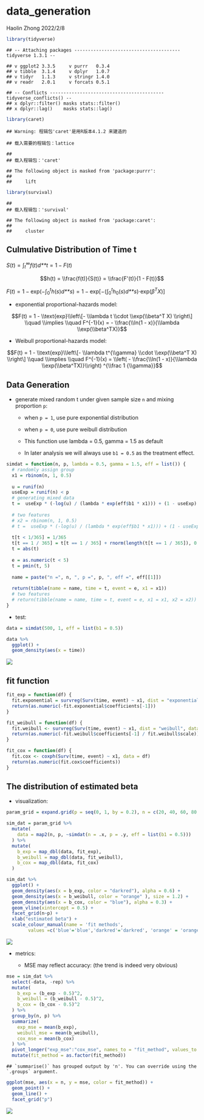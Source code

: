 data_generation
================
Haolin Zhong
2022/2/8

``` r
library(tidyverse)
```

    ## -- Attaching packages --------------------------------------- tidyverse 1.3.1 --

    ## v ggplot2 3.3.5     v purrr   0.3.4
    ## v tibble  3.1.4     v dplyr   1.0.7
    ## v tidyr   1.1.3     v stringr 1.4.0
    ## v readr   2.0.1     v forcats 0.5.1

    ## -- Conflicts ------------------------------------------ tidyverse_conflicts() --
    ## x dplyr::filter() masks stats::filter()
    ## x dplyr::lag()    masks stats::lag()

``` r
library(caret)
```

    ## Warning: 程辑包'caret'是用R版本4.1.2 来建造的

    ## 载入需要的程辑包：lattice

    ## 
    ## 载入程辑包：'caret'

    ## The following object is masked from 'package:purrr':
    ## 
    ##     lift

``` r
library(survival)
```

    ## 
    ## 载入程辑包：'survival'

    ## The following object is masked from 'package:caret':
    ## 
    ##     cluster

## Culmulative Distribution of Time t

*S*(*t*) = ∫<sub>*t*</sub><sup>∞</sup>*f*(*t*)*d**t* = 1 − *F*(*t*)

$$h(t) = \\frac{f(t)}{S(t)} = \\frac{F'(t)}{1 - F(t)}$$

*F*(*t*) = 1 − exp(−∫<sub>0</sub><sup>*t*</sup>*h*(*s*)*d**s*) = 1 − exp\[−(∫<sub>0</sub><sup>*t*</sup>*h*<sub>0</sub>(*s*)*d**s*)⋅exp(*β*<sup>*T*</sup>*X*)\]

-   exponential proportional-hazards model:

$$F(t) = 1 - \\text{exp}\\left\[- \\lambda t \\cdot \\exp(\\beta^T X) \\right\] \\quad \\implies \\quad F^{-1}(x) = - \\frac{\\ln(1 - x)}{\\lambda \\exp(\\beta^TX)}$$

-   Weibull proportional-hazards model:

$$F(t) = 1 - \\text{exp}\\left\[- \\lambda t^{\\gamma} \\cdot \\exp(\\beta^T X) \\right\] \\quad \\implies \\quad F^{-1}(x) = \\left( - \\frac{\\ln(1 - x)}{\\lambda \\exp(\\beta^TX)}\\right) ^{\\frac 1 {\\gamma}}$$

## Data Generation

-   generate mixed random t under given sample size `n` and mixing
    proportion `p`:

    -   when `p = 1`, use pure exponential distribution

    -   when `p = 0`, use pure weibull distribution

    -   This function use lambda = 0.5, gamma = 1.5 as default

    -   In later analysis we will always use `b1 = 0.5` as the treatment
        effect.

``` r
simdat = function(n, p, lambda = 0.5, gamma = 1.5, eff = list()) {
  # randomly assign group
  x1 = rbinom(n, 1, 0.5)
  
  u = runif(n)
  useExp = runif(n) < p 
  # generating mixed data
  t =  useExp * (-log(u) / (lambda * exp(eff$b1 * x1))) + (1 - useExp) * (-log(u) / (lambda * exp(eff$b1 * x1)))^(1 / gamma)
  
  # two features
  # x2 = rbinom(n, 1, 0.5)
  # t =  useExp * (-log(u) / (lambda * exp(eff$b1 * x1))) + (1 - useExp) * (-log(u) / (lambda * exp(eff$b2 * x2)))^(1 / gamma)
  
  t[t < 1/365] = 1/365
  t[t == 1 / 365] = t[t == 1 / 365] + rnorm(length(t[t == 1 / 365]), 0, 1e-4)
  t = abs(t)
  
  e = as.numeric(t < 5)
  t = pmin(t, 5)
  
  name = paste("n =", n, ", p =", p, ", eff =", eff[[1]])
  
  return(tibble(name = name, time = t, event = e, x1 = x1))
  # two features
  # return(tibble(name = name, time = t, event = e, x1 = x1, x2 = x2))
}
```

-   test:

``` r
data = simdat(500, 1, eff = list(b1 = 0.5))

data %>% 
  ggplot() +
  geom_density(aes(x = time))
```

![](data_generation_files/figure-gfm/unnamed-chunk-3-1.png)<!-- -->

## fit function

``` r
fit_exp = function(df) {
  fit.exponential = survreg(Surv(time, event) ~ x1, dist = "exponential", data = df)
  return(as.numeric(-fit.exponential$coefficients[-1]))
}

fit_weibull = function(df) {
  fit.weibull <- survreg(Surv(time, event) ~ x1, dist = "weibull", data = df)
  return(as.numeric(-fit.weibull$coefficients[-1] / fit.weibull$scale))
}

fit_cox = function(df) {
  fit.cox <- coxph(Surv(time, event) ~ x1, data = df)
  return(as.numeric(fit.cox$coefficients))
}
```

## The distribution of estimated beta

-   visualization:

``` r
param_grid = expand.grid(p = seq(0, 1, by = 0.2), n = c(20, 40, 60, 80, 100, 200, 400), rep = 1:100)

sim_dat = param_grid %>% 
  mutate(
    data = map2(n, p, ~simdat(n = .x, p = .y, eff = list(b1 = 0.5)))
  ) %>% 
  mutate(
    b_exp = map_dbl(data, fit_exp),
    b_weibull = map_dbl(data, fit_weibull),
    b_cox = map_dbl(data, fit_cox)
  )

sim_dat %>% 
  ggplot() +
  geom_density(aes(x = b_exp, color = "darkred"), alpha = 0.6) +
  geom_density(aes(x = b_weibull, color = "orange" ), size = 1.2) +
  geom_density(aes(x = b_cox, color = "blue"), alpha = 0.3) +
  geom_vline(xintercept = 0.5) +
  facet_grid(n~p) +
  xlab("estimated beta") +
  scale_colour_manual(name = 'fit methods', 
        values =c('blue'='blue','darkred'='darkred', 'orange' = 'orange'), labels = c('cox','exp', 'weibull'))
```

![](data_generation_files/figure-gfm/unnamed-chunk-5-1.png)<!-- -->

-   metrics:

    -   MSE may reflect accuracy: (the trend is indeed very obvious)

``` r
mse = sim_dat %>% 
  select(-data, -rep) %>%
  mutate(
    b_exp = (b_exp - 0.5)^2,
    b_weibull = (b_weibull - 0.5)^2,
    b_cox = (b_cox - 0.5)^2
  ) %>% 
  group_by(n, p) %>% 
  summarize(
    exp_mse = mean(b_exp),
    weibull_mse = mean(b_weibull),
    cox_mse = mean(b_cox)
  ) %>% 
  pivot_longer("exp_mse":"cox_mse", names_to = "fit_method", values_to = "mse") %>% 
  mutate(fit_method = as.factor(fit_method)) 
```

    ## `summarise()` has grouped output by 'n'. You can override using the `.groups` argument.

``` r
ggplot(mse, aes(x = n, y = mse, color = fit_method)) +
  geom_point() +
  geom_line() +
  facet_grid("p")
```

![](data_generation_files/figure-gfm/unnamed-chunk-6-1.png)<!-- -->
